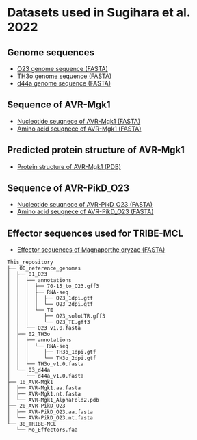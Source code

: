 
# Datasets used in Sugihara et al. 2022

## Genome sequences
- [O23 genome sequence (FASTA)](https://github.com/YuSugihara/Sugihara_et_al_2022/blob/master/00_reference_genomes/01_O23/O23_v1.0.fasta)
- [TH3o genome sequence (FASTA)](https://github.com/YuSugihara/Sugihara_et_al_2022/blob/master/00_reference_genomes/02_TH3o/TH3o_v1.0.fasta)
- [d44a genome sequence (FASTA)](https://github.com/YuSugihara/Sugihara_et_al_2022/blob/master/00_reference_genomes/03_d44a/d44a_v1.0.fasta)

## Sequence of AVR-Mgk1
- [Nucleotide seuqnece of AVR-Mgk1 (FASTA)](https://github.com/YuSugihara/Sugihara_et_al_2022/blob/master/10_AVR-Mgk1/AVR-Mgk1.nt.fasta)
- [Amino acid seuqnece of AVR-Mgk1 (FASTA)](https://github.com/YuSugihara/Sugihara_et_al_2022/blob/master/10_AVR-Mgk1/AVR-Mgk1.aa.fasta)

## Predicted protein structure of AVR-Mgk1
- [Protein structure of AVR-Mgk1 (PDB)](https://github.com/YuSugihara/Sugihara_et_al_2022/blob/master/10_AVR-Mgk1/AVR-Mgk1_AlphaFold2.pdb)

## Sequence of AVR-PikD_O23
- [Nucleotide seuqnece of AVR-PikD_O23 (FASTA)](https://github.com/YuSugihara/Sugihara_et_al_2022/blob/master/20_AVR-PikD_O23/AVR-PikD_O23.nt.fasta)
- [Amino acid seuqnece of AVR-PikD_O23 (FASTA)](https://github.com/YuSugihara/Sugihara_et_al_2022/blob/master/20_AVR-PikD_O23/AVR-PikD_O23.aa.fasta)


## Effector sequences used for TRIBE-MCL
- [Effector sequences of Magnaporthe oryzae (FASTA)](https://github.com/YuSugihara/Sugihara_et_al_2022/blob/master/30_TRIBE-MCL/Mo_Effectors.faa)

```
This_repository
├── 00_reference_genomes
│  ├── 01_O23
│  │  ├── annotations
│  │  │  ├── 70-15_to_O23.gff3
│  │  │  ├── RNA-seq
│  │  │  │  ├── O23_1dpi.gtf
│  │  │  │  └── O23_2dpi.gtf
│  │  │  └── TE
│  │  │     ├── O23_soloLTR.gff3
│  │  │     └── O23_TE.gff3
│  │  └── O23_v1.0.fasta
│  ├── 02_TH3o
│  │  ├── annotations
│  │  │  └── RNA-seq
│  │  │     ├── TH3o_1dpi.gtf
│  │  │     └── TH3o_2dpi.gtf
│  │  └── TH3o_v1.0.fasta
│  └── 03_d44a
│     └── d44a_v1.0.fasta
├── 10_AVR-Mgk1
│  ├── AVR-Mgk1.aa.fasta
│  ├── AVR-Mgk1.nt.fasta
│  └── AVR-Mgk1_AlphaFold2.pdb
├── 20_AVR-PikD_O23
│  ├── AVR-PikD_O23.aa.fasta
│  └── AVR-PikD_O23.nt.fasta
└── 30_TRIBE-MCL
   └── Mo_Effectors.faa
```